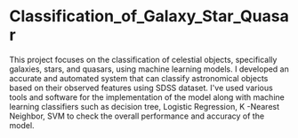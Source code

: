 # Classification_of_Galaxy_Star_Quasar
This project focuses on the classification of celestial objects, specifically galaxies, stars, and quasars, using machine learning models. I developed an accurate and automated system that can classify astronomical objects based on their observed features using SDSS dataset.
I've used various tools and software for the implementation of the model along with machine learning classifiers such as decision tree, Logistic Regression, K -Nearest Neighbor, SVM to check the overall performance and accuracy of the model.
